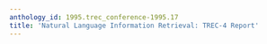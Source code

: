 ```yaml
---
anthology_id: 1995.trec_conference-1995.17
title: 'Natural Language Information Retrieval: TREC-4 Report'
---
```

